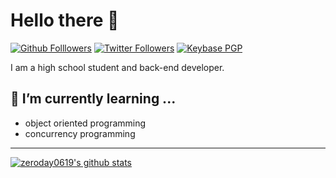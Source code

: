 # Hello there 👋
[![Github Folllowers](https://img.shields.io/github/followers/zeroday0619?color=06d6a0&label=Github%20Followers&style=for-the-badge)](https://github.com/zeroday0619?tab=followers) 
[![Twitter Followers](https://img.shields.io/twitter/follow/zeroday_0619?color=118ab2&label=Twitter%20Followers&style=for-the-badge)](https://twitter.com/zeroday_0619/followers)
[![Keybase PGP](https://img.shields.io/keybase/pgp/zeroday0619?color=ef476f&label=Keybase%20PGP&style=for-the-badge)](https://keybase.io/zeroday0619)

I am a high school student and back-end developer.

## 🌱 I’m currently learning ...
- object oriented programming
- concurrency programming

-----
[![zeroday0619's github stats](https://github-readme-stats.vercel.app/api?username=zeroday0619&show_icons=true)](https://github.com/zeroday0619)

<!--
**zeroday0619/zeroday0619** is a ✨ _special_ ✨ repository because its `README.md` (this file) appears on your GitHub profile.

Here are some ideas to get you started:

- 🔭 I’m currently working on ...
- 🌱 I’m currently learning ...
- 👯 I’m looking to collaborate on ...
- 🤔 I’m looking for help with ...
- 💬 Ask me about ...
- 📫 How to reach me: ...
- 😄 Pronouns: ...
- ⚡ Fun fact: ...
-->
